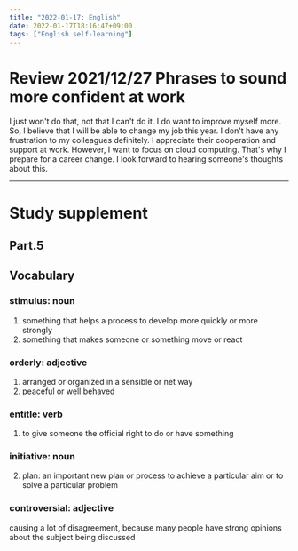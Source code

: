 ```yaml
---
title: "2022-01-17: English"
date: 2022-01-17T18:16:47+09:00
tags: ["English self-learning"]
---
```

# Review 2021/12/27 Phrases to sound more confident at work

I just won't do that, not that I can't do it.
I do want to improve myself more.
So, I believe that I will be able to change my job this year.
I don't have any frustration to my colleagues definitely.
I appreciate their cooperation and support at work.
However, I want to focus on cloud computing.
That's why I prepare for a career change.
I look forward to hearing someone's thoughts about this.

---
# Study supplement
## Part.5
## Vocabulary
### stimulus: noun
1. something that helps a process to develop more quickly or more strongly
2. something that makes someone or something move or react

### orderly: adjective
1. arranged or organized in a sensible or net way
2. peaceful or well behaved

### entitle: verb
1. to give someone the official right to do or have something

### initiative: noun
2. plan: an important new plan or process to achieve a particular aim or to solve a particular problem

### controversial: adjective
causing a lot of disagreement, because many people have strong opinions about the subject being discussed
